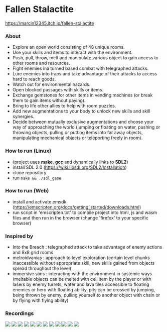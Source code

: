 
# Fallen Stalactite

https://marcin12345.itch.io/fallen-stalactite

### About
- Explore an open world consisting of 48 unique rooms.
- Use your skills and items to interact with the environment.
- Push, pull, throw, melt and manipulate various object to gain access to other rooms and resources.
- Fight enemies ina turned based combat with telegraphed attacks.
- Lure enemies into traps and take advantage of their attacks to access hard to reach goods.
- Watch out for environmental hazards.
- Open blocked passages with skills or items.
- Exchange gemstones for other items in vending machines (or break them to gain items without paying).
- Bring to life other allies to help with room puzzles.
- Add new augmentations to your body to unlock new skills and skill synergies.
- Decide between mutually exclusive augmentations and choose your way of approaching the world (jumping or floating on water, pushing or throwing objects, pulling  or putting items into far away objects, manipulating mechanical objects or teleporting freely in room).

### How to run (Linux)
- (project uses **make**, **gcc** and dynamically links to **SDL2**)
- install SDL 2.0 (https://wiki.libsdl.org/SDL2/Installation)
- clone repository
- run ``` make && ./sdl_game ```

### How to run (Web)
- install and activate emsdk (https://emscripten.org/docs/getting_started/downloads.html)
- run script in 'emscripten.txt' to compile project into html, js and wasm files and then run in the browser (change 'firefox' to your specific browser)

### Inspired by
- Into the Breach : telegraphed attack to take advantage of enemy actions and 8x8 grid rooms
- metroidvanias : approach to level exploration (certain level chunks inaccessible without appropriate skill, new skills gained from objects spread throughout the level)
- immersive sims : interacting with the environment in systemic ways (meltable objects can be melted with cell item by the player or with lasers by enemy turrets, water and lava tiles accessible to floating enemies or hero with floating ability, pits can be crossed by jumping, being thrown by enemy, pulling yourself to another object with chain or by flying with flying ability)

### Recordings

<p float="center">
  <img src="./doc/rec_1.gif" />
  <img src="./doc/rec_2.gif" /> 
  <img src="./doc/rec_3.gif" />
  <img src="./doc/rec_4.gif" />
  <img src="./doc/rec_5.gif" />
  <img src="./doc/rec_6.gif" />
  <img src="./doc/rec_7.gif" />
  <img src="./doc/rec_8.gif" />
  <img src="./doc/rec_9.gif" />
  <img src="./doc/rec_10.gif" />
  <img src="./doc/rec_11.gif" />
  <img src="./doc/rec_12.gif" />
</p>
